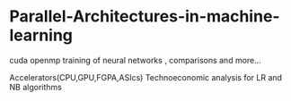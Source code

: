 # Parallel-Architectures-in-machine-learning
cuda openmp training of neural networks , comparisons and more...

Accelerators(CPU,GPU,FGPA,ASIcs) Technoeconomic analysis for LR and NB algorithms
